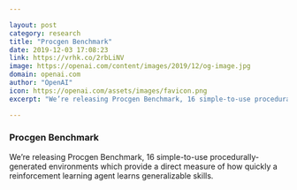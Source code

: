 ```yaml
---

layout: post
category: research
title: "Procgen Benchmark"
date: 2019-12-03 17:08:23
link: https://vrhk.co/2rbLiNV
image: https://openai.com/content/images/2019/12/og-image.jpg
domain: openai.com
author: "OpenAI"
icon: https://openai.com/assets/images/favicon.png
excerpt: "We’re releasing Procgen Benchmark, 16 simple-to-use procedurally-generated environments which provide a direct measure of how quickly a reinforcement learning agent learns generalizable skills."

---
```


### Procgen Benchmark

We’re releasing Procgen Benchmark, 16 simple-to-use procedurally-generated environments which provide a direct measure of how quickly a reinforcement learning agent learns generalizable skills.